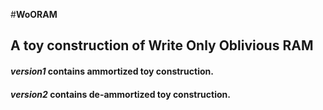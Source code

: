 #**WoORAM**

## A toy construction of Write Only Oblivious RAM

#### *version1* contains ammortized toy construction. 
#### *version2* contains de-ammortized toy construction. 
